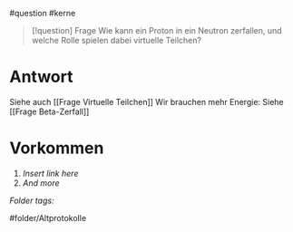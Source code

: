 
#question #kerne 

> [!question] Frage
> Wie kann ein Proton in ein Neutron zerfallen, und welche Rolle spielen dabei virtuelle Teilchen?
> 

# Antwort
Siehe auch [[Frage Virtuelle Teilchen]]
Wir brauchen mehr Energie: Siehe [[Frage Beta-Zerfall]]


# Vorkommen
1. *Insert link here*
2. *And more*



 *Folder tags:*

#folder/Altprotokolle